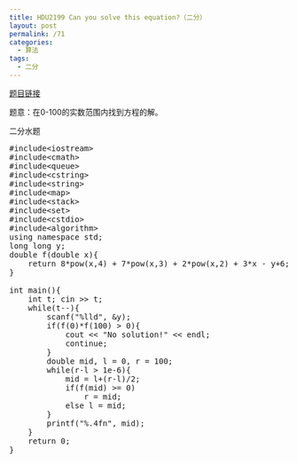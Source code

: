 ```yaml
---
title: HDU2199 Can you solve this equation?（二分）
layout: post
permalink: /71
categories:
  - 算法
tags:
  - 二分
---
```

<a href="http://acm.hdu.edu.cn/showproblem.php?pid=2199" target="_blank">题目链接</a>

题意：在0-100的实数范围内找到方程的解。

二分水题

<pre class="brush: cpp; title: ; notranslate" title="">#include&lt;iostream&gt;
#include&lt;cmath&gt;
#include&lt;queue&gt;
#include&lt;cstring&gt;
#include&lt;string&gt;
#include&lt;map&gt;
#include&lt;stack&gt;
#include&lt;set&gt;
#include&lt;cstdio&gt;
#include&lt;algorithm&gt;
using namespace std;
long long y;
double f(double x){
    return 8*pow(x,4) + 7*pow(x,3) + 2*pow(x,2) + 3*x - y+6;
}

int main(){
    int t; cin &gt;&gt; t;
    while(t--){
        scanf("%lld", &y);
        if(f(0)*f(100) &gt; 0){
            cout &lt;&lt; "No solution!" &lt;&lt; endl;
            continue;
        }
        double mid, l = 0, r = 100;
        while(r-l &gt; 1e-6){
            mid = l+(r-l)/2;
            if(f(mid) &gt;= 0)
                r = mid;
            else l = mid;
        }
        printf("%.4fn", mid);
    }
    return 0;
}
</pre>